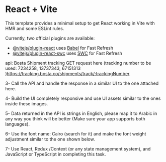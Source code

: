 # React + Vite

This template provides a minimal setup to get React working in Vite with HMR and some ESLint rules.

Currently, two official plugins are available:

- [@vitejs/plugin-react](https://github.com/vitejs/vite-plugin-react/blob/main/packages/plugin-react/README.md) uses [Babel](https://babeljs.io/) for Fast Refresh
- [@vitejs/plugin-react-swc](https://github.com/vitejs/vite-plugin-react-swc) uses [SWC](https://swc.rs/) for Fast Refresh

api:
Bosta Shipment tracking GET request here (tracking number to be used: 7234258, 13737343, 67151313 )https://tracking.bosta.co/shipments/track/:trackingNumber

3- Call the API and handle the response in a similar UI to the one attached here.

4- Build the UI completely responsive and use UI assets similar to the ones inside these images.

5- Data returned in the API is strings in English, please map it to Arabic in any way you think will be better (Make sure your app supports both languages).

6- Use the font name: Cairo (search for it) and make the font weight adjustment similar to the one shown below.

7- Use React, Redux /Context (or any state management system), and JavaScript or TypeScript in completing this task.
